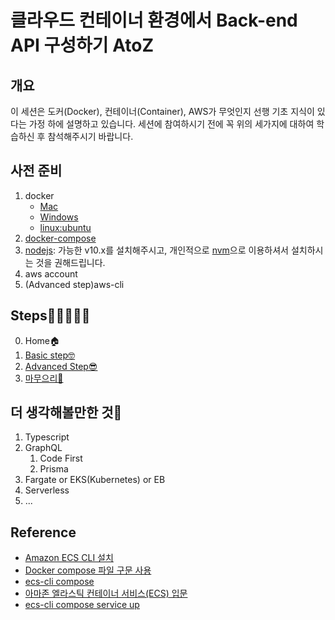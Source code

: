 # 클라우드 컨테이너 환경에서 Back-end API 구성하기 AtoZ

## 개요
이 세션은 도커(Docker), 컨테이너(Container), AWS가 무엇인지 선행 기초 지식이 있다는 가정 하에 설명하고 있습니다. 세션에 참여하시기 전에 꼭 위의 세가지에 대하여 학습하신 후 참석해주시기 바랍니다.

## 사전 준비
1. docker
   - [Mac](https://docs.docker.com/docker-for-mac/install/)
   - [Windows](https://docs.docker.com/docker-for-windows/install/)
   - [linux:ubuntu](https://docs.docker.com/install/linux/docker-ce/ubuntu/)
2. [docker-compose](https://docs.docker.com/compose/install/)
3. [nodejs](https://nodejs.org/ko/): 가능한 v10.x를 설치해주시고, 개인적으로 [nvm](https://github.com/nvm-sh/nvm)으로 이용하셔서 설치하시는 것을 권해드립니다.
4. aws account
5. (Advanced step)aws-cli

## Steps🚀🚀🚀🚀🚀

0. Home🏠
1. [Basic step🤓](./1.%20Basic%20step.md)
2. [Advanced Step😎](./2.%20Advanced%20step.md)
3. [마무으리💪](./3.%20마무으리.md)



## 더 생각해볼만한 것🤔

1. Typescript
2. GraphQL
   1. Code First
   2. Prisma
3. Fargate or EKS(Kubernetes) or EB
4. Serverless
5. ...



## Reference

- [Amazon ECS CLI 설치](https://docs.aws.amazon.com/ko_kr/AmazonECS/latest/developerguide/ECS_CLI_installation.html)
- [Docker compose 파일 구문 사용](https://docs.aws.amazon.com/ko_kr/AmazonECS/latest/developerguide/cmd-ecs-cli-compose-parameters.html)
- [ecs-cli compose](https://docs.aws.amazon.com/ko_kr/AmazonECS/latest/developerguide/cmd-ecs-cli-compose.html)
- [아마존 엘라스틱 컨테이너 서비스(ECS) 입문](https://www.44bits.io/ko/post/container-orchestration-101-with-docker-and-aws-elastic-container-service#서비스service)
- [ecs-cli compose service up](https://docs.aws.amazon.com/ko_kr/AmazonECS/latest/developerguide/cmd-ecs-cli-compose-service-up.html)
